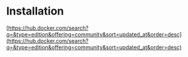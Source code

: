 # Installation

[https://hub.docker.com/search?q=&type=edition&offering=community&sort=updated_at&order=desc](https://hub.docker.com/search?q=&type=edition&offering=community&sort=updated_at&order=desc)
